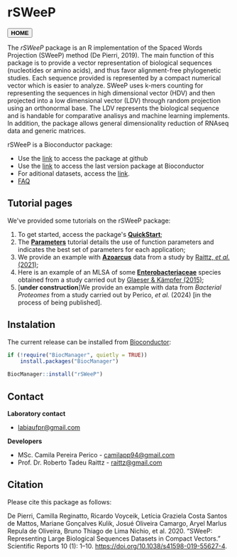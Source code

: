 # rSWeeP

<button onclick="window.location.href='https://aibialab.github.io/';">**HOME**</button>

The *rSWeeP* package is an R implementation of the Spaced Words Projection (SWeeP) method (De Pierri, 2019). The main function of this package is to provide a vector representation of biological sequences (nucleotides or amino acids), and thus favor alignment-free phylogenetic studies. Each sequence provided is represented by a compact numerical vector which is easier to analyze. SWeeP uses k-mers counting for representing the sequences in high dimensional vector (HDV) and then projected into a low dimensional vector (LDV) through random projection using an orthonormal base. The LDV represents the biological sequence and is handable for comparative analisys and machine learning implements.
In addition, the package allows general dimensionality reduction of RNAseq data and generic matrices. 

  
rSWeeP is a Bioconductor package:

- Use the [link](https://github.com/CamilaPPerico/rSWeeP) to access the package at github
- Use the [link](https://bioconductor.org/packages/devel/bioc/html/rSWeeP.html) to access the last version package at Bioconductor
- For aditional datasets, access the [link](https://github.com/CamilaPPerico/rSWeeP_datasets).
- [FAQ](https://github.com/orgs/AIBIAlab/discussions)

## Tutorial pages

We've provided some tutorials on the rSWeeP package:
1. To get started, access the package's [**QuickStart**](https://aibialab.github.io/rSWeeP_quickstart.html);
2. The [**Parameters**](https://aibialab.github.io/rSWeeP_parameters.html) tutorial details the use of function parameters and indicates the best set of parameters for each application;
3. We provide an example with [**Azoarcus**](https://aibialab.github.io/rSWeeP_Azoarcus.html) data from a study by [Raittz, *et al.* (2021)](https://doi.org/10.3390/genes12010071);
4. Here is an example of an MLSA of some [**Enterobacteriaceae**](https://aibialab.github.io/rSWeeP_MSLA.html) species obtained from a study carried out by [Glaeser & Kämpfer (2015)](https://doi.org/10.1016/j.syapm.2015.03.007);
5. [**under construction**]We provide an example with data from *Bacterial Proteomes* from a study carried out by Perico, *et al.* (2024) [in the process of being published].

## Instalation

The current release can be installed from [Bioconductor](https://bioconductor.org/packages/release/bioc/html/rSWeeP.html):

```r
if (!require("BiocManager", quietly = TRUE))
    install.packages("BiocManager")

BiocManager::install("rSWeeP")
```


## Contact

**Laboratory contact**
- labiaufpr@gmail.com

**Developers**
- MSc. Camila Pereira Perico - camilapp94@gmail.com
- Prof. Dr. Roberto Tadeu Raittz - raittz@gmail.com

## Citation

Please cite this package as follows:

De Pierri, Camilla Reginatto, Ricardo Voyceik, Letı́cia Graziela Costa Santos de Mattos, Mariane Gonçalves Kulik, Josué Oliveira Camargo, Aryel Marlus Repula de Oliveira, Bruno Thiago de Lima Nichio, et al. 2020. “SWeeP: Representing Large Biological Sequences Datasets in Compact Vectors.” Scientific Reports 10 (1): 1–10. <https://doi.org/10.1038/s41598-019-55627-4>. 
